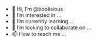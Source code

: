 - 👋 Hi, I’m @boolisious
- 👀 I’m interested in ...
- 🌱 I’m currently learning ...
- 💞️ I’m looking to collaborate on ...
- 📫 How to reach me ...

<!---
boolisious/boolisious is a ✨ special ✨ repository because its `README.md` (this file) appears on your GitHub profile.
You can click the Preview link to take a look at your changes.
--->
